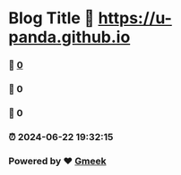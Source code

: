 # Blog Title :link: https://u-panda.github.io 
### :page_facing_up: [0](https://u-panda.github.io/tag.html) 
### :speech_balloon: 0 
### :hibiscus: 0 
### :alarm_clock: 2024-06-22 19:32:15 
### Powered by :heart: [Gmeek](https://github.com/Meekdai/Gmeek)
